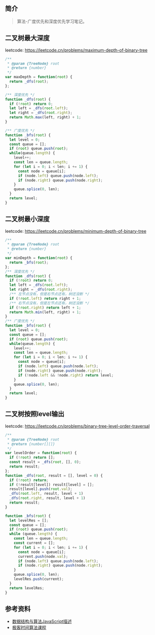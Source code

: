 ## 简介

> 算法-广度优先和深度优先学习笔记。

## 二叉树最大深度

leetcode: https://leetcode.cn/problems/maximum-depth-of-binary-tree

```js
/**
 * @param {TreeNode} root
 * @return {number}
 */
var maxDepth = function(root) {
  return _dfs(root);
};

/** 深度优先 */
function _dfs(root) {
  if (!root) return 0;
  let left = _dfs(root.left);
  let right = _dfs(root.right);
  return Math.max(left, right) + 1;
}

/** 广度优先 */
function _bfs(root) {
  let level = 0;
  const queue = [];
  if (root) queue.push(root);
  while(queue.length) {
    level++;
    const len = queue.length;
    for (let i = 0; i < len; i += 1) {
      const node = queue[i];
      if (node.left) queue.push(node.left);
      if (node.right) queue.push(node.right);
    }
    queue.splice(0, len);
  }
  return level;
}
```

## 二叉树最小深度

leetcode: https://leetcode.cn/problems/minimum-depth-of-binary-tree

```js
/**
 * @param {TreeNode} root
 * @return {number}
 */
var minDepth = function(root) {
  return _bfs(root);
};
/** 深度优先 */
function _dfs(root) {
  if (!root) return 0;
  let left = _dfs(root.left);
  let right = _dfs(root.right);
  /** 左节点没有，但是右节点还有，树还没断 */
  if (!root.left) return right + 1;
  /** 右节点没有，但是左节点还有，树还没断 */
  if (!root.right) return left + 1;
  return Math.min(left, right) + 1;
}
/** 广度优先 */
function _bfs(root) {
  let level = 0;
  const queue = [];
  if (root) queue.push(root);
  while(queue.length) {
    level++;
    const len = queue.length;
    for (let i = 0; i < len; i += 1) {
      const node = queue[i];
      if (node.left) queue.push(node.left);
      if (node.right) queue.push(node.right);
      if (!node.left && !node.right) return level;
    }
    queue.splice(0, len);
  }
  return level;
}
```

## 二叉树按照level输出

leetcode: https://leetcode.cn/problems/binary-tree-level-order-traversal

```js
/**
 * @param {TreeNode} root
 * @return {number[][]}
 */
var levelOrder = function(root) {
  if (!root) return [];
  const result = _dfs(root, [], 0);
  return result;
};
function _dfs(root, result = [], level = 0) {
  if (!root) return;
  if (!result[level]) result[level] = [];
  result[level].push(root.val);
  _dfs(root.left, result, level + 1)
  _dfs(root.right, result, level + 1)
  return result;
}

function _bfs(root) {
  let levelRes = [];
  const queue = [];
  if (root) queue.push(root);
  while (queue.length) {
    const len = queue.length;
    const current = [];
    for (let i = 0; i < len; i += 1) {
      const node = queue[i];
      current.push(node.val);
      if (node.left) queue.push(node.left);
      if (node.right) queue.push(node.right);
    }
    queue.splice(0, len);
    levelRes.push(current);
  }
  return levelRes;
}
```

## 参考资料

- [数据结构与算法JavaScript描述](https://book.douban.com/subject/25945449/)
- [极客时间算法课程](https://time.geekbang.org/course/intro/100019701)
